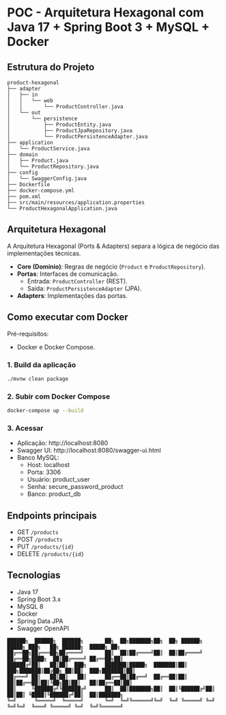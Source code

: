 
# POC - Arquitetura Hexagonal com Java 17 + Spring Boot 3 + MySQL + Docker

## Estrutura do Projeto

```
product-hexagonal
├── adapter
│   ├── in
│   │   └── web
│   │       └── ProductController.java
│   └── out
│       └── persistence
│           ├── ProductEntity.java
│           ├── ProductJpaRepository.java
│           └── ProductPersistenceAdapter.java
├── application
│   └── ProductService.java
├── domain
│   ├── Product.java
│   └── ProductRepository.java
├── config
│   └── SwaggerConfig.java
├── Dockerfile
├── docker-compose.yml
├── pom.xml
├── src/main/resources/application.properties
└── ProductHexagonalApplication.java
```

## Arquitetura Hexagonal

A Arquitetura Hexagonal (Ports & Adapters) separa a lógica de negócio das implementações técnicas.

- **Core (Domínio)**: Regras de negócio (`Product` e `ProductRepository`).
- **Portas**: Interfaces de comunicação.
  - Entrada: `ProductController` (REST).
  - Saída: `ProductPersistenceAdapter` (JPA).
- **Adapters**: Implementações das portas.

## Como executar com Docker

Pré-requisitos:
- Docker e Docker Compose.

### 1. Build da aplicação

```bash
./mvnw clean package
```

### 2. Subir com Docker Compose

```bash
docker-compose up --build
```

### 3. Acessar

- Aplicação: http://localhost:8080
- Swagger UI: http://localhost:8080/swagger-ui.html
- Banco MySQL:
  - Host: localhost
  - Porta: 3306
  - Usuário: product_user
  - Senha: secure_password_product
  - Banco: product_db

## Endpoints principais

- GET `/products`
- POST `/products`
- PUT `/products/{id}`
- DELETE `/products/{id}`

## Tecnologias

- Java 17
- Spring Boot 3.x
- MySQL 8
- Docker
- Spring Data JPA
- Swagger OpenAPI

```
██████╗  ██████╗  ██████╗       ██╗  ██╗███████╗██╗  ██╗ ██████╗  █████╗ ███╗   ██╗ ██████╗  █████╗ ██╗     
██╔══██╗██╔═══██╗██╔════╝       ██║  ██║██╔════╝██║  ██║██╔════╝ ██╔══██╗████╗  ██║██╔════╝ ██╔══██╗██║     
██████╔╝██║   ██║██║  ███╗      ███████║█████╗  ███████║██║  ███╗███████║██╔██╗ ██║██║  ███╗███████║██║     
██╔═══╝ ██║   ██║██║   ██║      ██╔══██║██╔══╝  ██╔══██║██║   ██║██╔══██║██║╚██╗██║██║   ██║██╔══██║██║     
██║     ╚██████╔╝╚██████╔╝      ██║  ██║███████╗██║  ██║╚██████╔╝██║  ██║██║ ╚████║╚██████╔╝██║  ██║███████╗
╚═╝      ╚═════╝  ╚═════╝       ╚═╝  ╚═╝╚══════╝╚═╝  ╚═╝ ╚═════╝ ╚═╝  ╚═╝╚═╝  ╚═══╝ ╚═════╝ ╚═╝  ╚═╝╚══════╝
```
